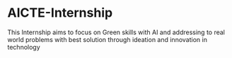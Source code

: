# AICTE-Internship
This Internship aims to focus on Green skills with AI and addressing to real world problems with best solution through ideation and innovation in technology 
